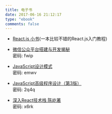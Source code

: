 ```yaml
---
title: 电子书
date: 2017-06-16 21:12:17
type: "ebook"
comments: false
---
```


* [React.js 小书](http://huziketang.com/books/react/)(一本比较不错的React.js入门教程)

* [微信公众平台搭建与开发揭秘](https://pan.baidu.com/s/1eR7G3OQ)   
密码: fwip

* [JavaScript设计模式](https://pan.baidu.com/s/1kU6kxeB)   
密码: emwv

* [JavaScript高级程序设计（第3版）](https://pan.baidu.com/s/1nxf2ESD)   
密码: 2q4q

* [深入React技术栈 陈屹著](https://pan.baidu.com/s/1jJfs7qQ)   
密码: x6rk
